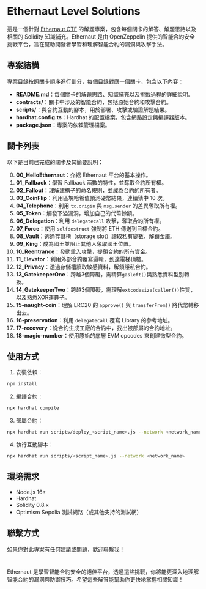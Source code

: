 # Ethernaut Level Solutions

這是一個針對 [Ethernaut CTF](https://ethernaut.openzeppelin.com/) 的解題專案，包含每個關卡的解答、解題思路以及相關的 Solidity 知識補充。Ethernaut 是由 OpenZeppelin 提供的智能合約安全挑戰平台，旨在幫助開發者學習和理解智能合約的漏洞與攻擊手法。

## 專案結構

專案目錄按照關卡順序進行劃分，每個目錄對應一個關卡，包含以下內容：

- **README.md**：每個關卡的解題思路、知識補充以及挑戰過程的詳細說明。
- **contracts/**：關卡中涉及的智能合約，包括原始合約和攻擊合約。
- **scripts/**：與合約互動的腳本，用於部署、攻擊或驗證解題結果。
- **hardhat.config.ts**：Hardhat 的配置檔案，包含網路設定與編譯器版本。
- **package.json**：專案的依賴管理檔案。

## 關卡列表

以下是目前已完成的關卡及其簡要說明：

0. **00_HelloEthernaut**：介紹 Ethernaut 平台的基本操作。
1. **01_Fallback**：學習 Fallback 函數的特性，並奪取合約所有權。
2. **02_Fallout**：理解建構子的命名規則，並成為合約的所有者。
3. **03_CoinFlip**：利用區塊哈希值預測硬幣結果，連續猜中 10 次。
4. **04_Telephone**：利用 `tx.origin` 與 `msg.sender` 的差異奪取所有權。
5. **05_Token**：觸發下溢漏洞，增加自己的代幣餘額。
6. **06_Delegation**：利用 `delegatecall` 攻擊，奪取合約所有權。
7. **07_Force**：使用 `selfdestruct` 強制將 ETH 傳送到目標合約。
8. **08_Vault**：透過存儲槽（storage slot）讀取私有變數，解鎖金庫。
9. **09_King**：成為國王並阻止其他人奪取國王位置。
10. **10_Reentrance**：發動重入攻擊，提領合約的所有資金。
11. **11_Elevator**：利用外部合約覆寫邏輯，到達電梯頂樓。
12. **12_Privacy**：透過存儲槽讀取敏感資料，解鎖隱私合約。
13. **13_GatekeeperOne**：跨越3個障礙，需精算```gasleft()```與熟悉資料型別轉換。
14. **14_GatekeeperTwo**：跨越3個障礙，需理解```extcodesize(caller())```性質，以及熟悉XOR運算子。
15. **15-naught-coin**：理解 ERC20 的 `approve()` 與 `transferFrom()` 將代幣轉移出去。
16. **16-preservation**：利用 `delegatecall` 覆寫 Library 的參考地址。
17. **17-recovery**：從合約生成工廠的合約中，找出被部屬的合約地址。
18. **18-magic-number**：使用原始的底層 EVM opcodes 來創建微型合約。

## 使用方式

1. 安裝依賴：
```bash
npm install
```

2. 編譯合約：
 ```bash
npx hardhat compile
```

3. 部屬合約：
```bash
npx hardhat run scripts/deploy_<script_name>.js --network <network_name>
```

4. 執行互動腳本：
```bash
npx hardhat run scripts/<script_name>.js --network <network_name>
```

## 環境需求

- Node.js 16+
- Hardhat
- Solidity 0.8.x
- Optimism Sepolia 測試網路（或其他支持的測試網）

## 聯繫方式

如果你對此專案有任何建議或問題，歡迎聯繫我！

#

Ethernaut 是學習智能合約安全的絕佳平台，透過這些挑戰，你將能更深入地理解智能合約的漏洞與防禦技巧。希望這些解答能幫助你更快地掌握相關知識！